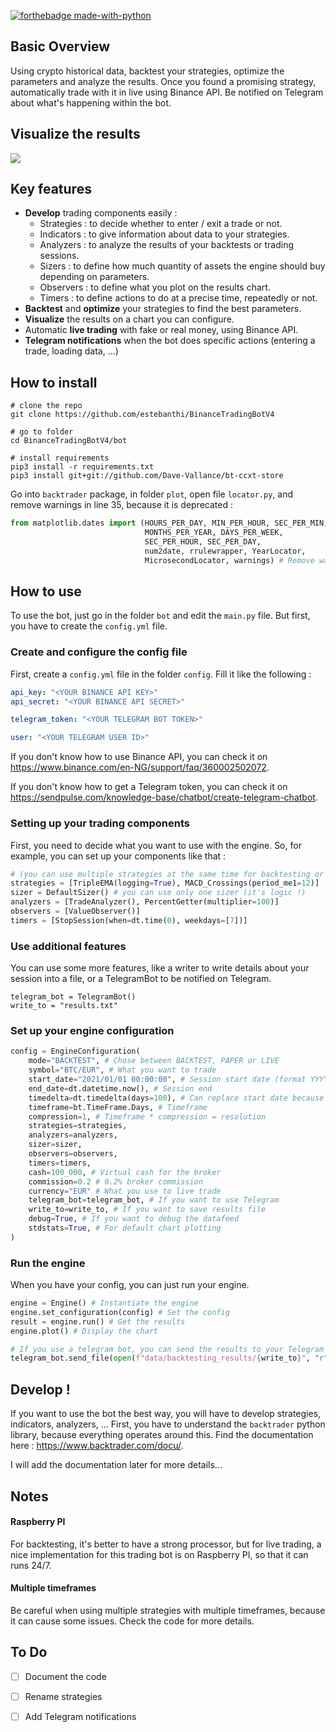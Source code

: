 [![forthebadge made-with-python](http://ForTheBadge.com/images/badges/made-with-python.svg)](https://www.python.org/)

## Basic Overview

Using crypto historical data, backtest your strategies, optimize the parameters and analyze the results. Once you found a promising strategy, automatically trade with it in live using Binance API. Be notified on Telegram about what's happening within the bot.



## Visualize the results

![](https://zupimages.net/up/21/45/dnis.png)



## Key features

* **Develop** trading components easily :
  * Strategies : to decide whether to enter / exit a trade or not.
  * Indicators : to give information about data to your strategies.
  * Analyzers : to analyze the results of your backtests or trading sessions.
  * Sizers : to define how much quantity of assets the engine should buy depending on parameters.
  * Observers : to define what you plot on the results chart.
  * Timers : to define actions to do at a precise time, repeatedly or not.
* **Backtest** and **optimize** your strategies to find the best parameters.
* **Visualize** the results on a chart you can configure.
* Automatic **live trading** with fake or real money, using Binance API. 
* **Telegram notifications** when the bot does specific actions (entering a trade, loading data, ...)



## How to install

```
# clone the repo
git clone https://github.com/estebanthi/BinanceTradingBotV4

# go to folder
cd BinanceTradingBotV4/bot

# install requirements
pip3 install -r requirements.txt
pip3 install git+git://github.com/Dave-Vallance/bt-ccxt-store
```

Go into `backtrader` package, in folder `plot`, open file `locator.py`, and remove warnings in line 35, because it is deprecated :

```python
from matplotlib.dates import (HOURS_PER_DAY, MIN_PER_HOUR, SEC_PER_MIN,
                              MONTHS_PER_YEAR, DAYS_PER_WEEK,
                              SEC_PER_HOUR, SEC_PER_DAY,
                              num2date, rrulewrapper, YearLocator,
                              MicrosecondLocator, warnings) # Remove warnings here
```



## How to use

To use the bot, just go in the folder ```bot``` and edit the ```main.py``` file. But first, you have to create the ```config.yml``` file.



### Create and configure the config file

First, create a ```config.yml``` file in the folder ```config```. Fill it like the following :

```yaml
api_key: "<YOUR BINANCE API KEY>"
api_secret: "<YOUR BINANCE API SECRET>"

telegram_token: "<YOUR TELEGRAM BOT TOKEN>"

user: "<YOUR TELEGRAM USER ID>"
```

If you don't know how to use Binance API, you can check it on https://www.binance.com/en-NG/support/faq/360002502072.

If you don't know how to get a Telegram token, you can check it on https://sendpulse.com/knowledge-base/chatbot/create-telegram-chatbot.



### Setting up your trading components

First, you need to decide what you want to use with the engine. So, for example, you can set up your components like that :

```python
# (you can use multiple strategies at the same time for backtesting or live trading)
strategies = [TripleEMA(logging=True), MACD_Crossings(period_me1=12)]
sizer = DefaultSizer() # you can use only one sizer (it's logic !)
analyzers = [TradeAnalyzer(), PercentGetter(multiplier=100)]
observers = [ValueObserver()]
timers = [StopSession(when=dt.time(0), weekdays=[7])]
```



### Use additional features

You can use some more features, like a writer to write details about your session into a file, or a TelegramBot to be notified on Telegram.

```
telegram_bot = TelegramBot()
write_to = "results.txt"
```



### Set up your engine configuration

```python
config = EngineConfiguration(
	mode="BACKTEST", # Chose between BACKTEST, PAPER or LIVE
    symbol="BTC/EUR", # What you want to trade
    start_date="2021/01/01 00:00:00", # Session start date (format YYYY/MM/DD HH:MM:SS)
    end_date=dt.datetime.now(), # Session end
    timedelta=dt.timedelta(days=100), # Can replace start date because it will be calculated using this end_date - timedelta
    timeframe=bt.TimeFrame.Days, # Timeframe
    compression=1, # Timeframe * compression = resolution
    strategies=strategies,
    analyzers=analyzers,
    sizer=sizer,
    observers=observers,
    timers=timers,
    cash=100_000, # Virtual cash for the broker
    commission=0.2 # 0.2% broker commission 
    currency="EUR" # What you use to live trade
    telegram_bot=telegram_bot, # If you want to use Telegram
    write_to=write_to, # If you want to save results file
    debug=True, # If you want to debug the datafeed
    stdstats=True, # For default chart plotting
)
```



### Run the engine

When you have your config, you can just run your engine.

```python
engine = Engine() # Instantiate the engine
engine.set_configuration(config) # Set the config
result = engine.run() # Get the results
engine.plot() # Display the chart

# If you use a telegram bot, you can send the results to your Telegram
telegram_bot.send_file(open(f"data/backtesting_results/{write_to}", "r")) 
```



## Develop !

If you want to use the bot the best way, you will have to develop  strategies, indicators, analyzers, ... First, you have to understand the ```backtrader``` python library, because everything operates around this. Find the documentation here : https://www.backtrader.com/docu/.

I will add the documentation later for more details...



## Notes

#### Raspberry PI

For backtesting, it's better to have a strong processor, but for live trading, a nice implementation for this trading bot is on Raspberry PI, so that it can runs 24/7. 

#### Multiple timeframes

Be careful when using multiple strategies with multiple timeframes, because it can cause some issues. Check the code for more details.



## To Do

- [ ] Document the code
- [ ] Rename strategies
- [ ] Add Telegram notifications

